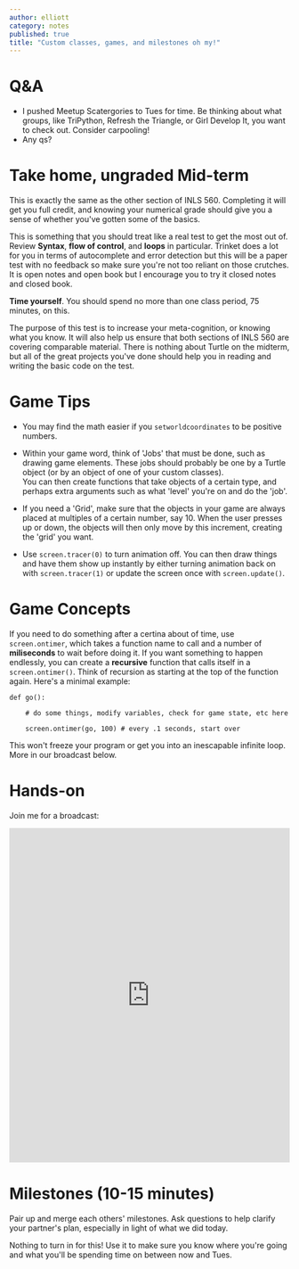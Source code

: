 ```yaml
---
author: elliott
category: notes
published: true
title: "Custom classes, games, and milestones oh my!"
---
```


# Q&A

- I pushed Meetup Scatergories to Tues for time.  Be thinking about what groups, like TriPython, Refresh the Triangle, or Girl Develop It, you want to check out.  Consider carpooling!
- Any qs?


# Take home, ungraded Mid-term

This is exactly the same as the other section of INLS 560.  Completing it will get you full credit, and knowing
your numerical grade should give you a sense of whether you've gotten some of the basics.

This is something that you should treat like a real test to get the most out of.  Review **Syntax**, **flow of control**,
and **loops** in particular.  Trinket does a lot for you in terms of autocomplete and error detection but this will
be a paper test with no feedback so make sure you're not too reliant on those crutches.  It is open notes and open book 
but I encourage you to try it closed notes and closed book.

**Time yourself**.  You should spend no more than one class period, 75 minutes, on this.

The purpose of this test is to increase your meta-cognition, or knowing what you know.  It will also help us
ensure that both sections of INLS 560 are covering comparable material.  There is nothing about Turtle on 
the midterm, but all of the great projects you've done should help you in reading and writing the basic code on the test.

# Game Tips

- You may find the math easier if you `setworldcoordinates` to be positive numbers.

- Within your game word, think of 'Jobs' that must be done, such as drawing game elements. These
jobs should probably be one by a Turtle object (or by an object of one of your custom classes).  
You can then create functions that take objects of a certain type, and perhaps extra arguments such
as what 'level' you're on and do the 'job'.

- If you need a 'Grid', make sure that the objects in your game are always placed at multiples
of a certain number, say 10.  When the user presses up or down, the objects will then only
move by this increment, creating the 'grid' you want.

- Use `screen.tracer(0)` to turn animation off.  You can then draw things and have them show up instantly by 
either turning animation back on with `screen.tracer(1)` or update the screen once with `screen.update()`.

# Game Concepts

If you need to do something after a certina about of time, use `screen.ontimer`, which takes a function name to call
and a number of **miliseconds** to wait before doing it.  If you want something to happen endlessly, you can create
a **recursive** function that calls itself in a `screen.ontimer()`. Think of recursion as starting at the top of the function
again.  Here's a minimal example:

```
def go():

    # do some things, modify variables, check for game state, etc here
    
    screen.ontimer(go, 100) # every .1 seconds, start over
```

This won't freeze your program or get you into an inescapable infinite loop.  More in our broadcast below.


# Hands-on

Join me for a broadcast:

<iframe src="https://trinket.io/embed/python/30ba4f72d9" width="100%" height="600" frameborder="0" marginwidth="0" marginheight="0" allowfullscreen></iframe>

# Milestones (10-15 minutes)

Pair up and merge each others' milestones.  Ask questions to help clarify your partner's plan,
especially in light of what we did today.

Nothing to turn in for this!  Use it to make sure you know where you're going and what you'll be spending time on
between now and Tues.